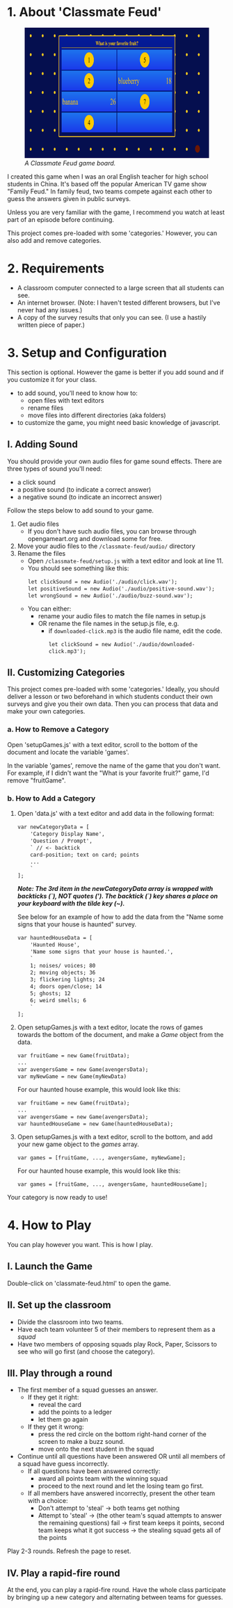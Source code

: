 

# 1. About **'Classmate Feud'**

<figure>
  <img src="../readme-img/classmade-feud-game-board.png" width="700px" height="300px" alt="Jeopardy Menu">
  <figcaption><i>A Classmate Feud game board.</i></figcaption>
</figure>

I created this game when I was an oral English teacher for high school students in China. It's based off the popular American TV game show "Family Feud." In family feud, two teams compete against each other to guess the answers given in public surveys. 

Unless you are very familiar with the game, I recommend you watch at least part of an episode before continuing.

This project comes pre-loaded with some 'categories.' However, you can also add and remove categories.

# 2. Requirements

  * A classroom computer connected to a large screen that all students can see.
  * An internet browser. (Note: I haven't tested different browsers, but I've never had any issues.)
  * A copy of the survey results that only you can see. (I use a hastily written piece of paper.)

# 3. Setup and Configuration

This section is optional. However the game is better if you add sound and if you customize it for your class.
  * to add sound, you'll need to know how to:
    - open files with text editors 
    - rename files
    - move files into different directories (aka folders)
  * to customize the game, you might need basic knowledge of javascript.

## I. Adding Sound

You should provide your own audio files for game sound effects. There are three types of sound you'll need:
  * a click sound
  * a positive sound (to indicate a correct answer)
  * a negative sound (to indicate an incorrect answer)

  Follow the steps below to add sound to your game.

1. Get audio files
    - If you don't have such audio files, you can browse through opengameart.org and download some for free. 
1. Move your audio files to the `/classmate-feud/audio/` directory
1. Rename the files
    - Open `/classmate-feud/setup.js` with a text editor and look at line 11. 
    - You should see something like this:
        ```
        let clickSound = new Audio('./audio/click.wav');
        let positiveSound = new Audio('./audio/positive-sound.wav');
        let wrongSound = new Audio('./audio/buzz-sound.wav');
        ```
    - You can either:
      * rename your audio files to match the file names in setup.js 
      * OR rename the file names in the setup.js file, e.g. 
        - if `downloaded-click.mp3` is the audio file name, edit the code.
           ```
           let clickSound = new Audio('./audio/downloaded-click.mp3');
           ```

## II. Customizing Categories

This project comes pre-loaded with some 'categories.' Ideally, you should deliver a lesson or two beforehand in which students conduct their own surveys and give you their own data. Then you can process that data and make your own categories.

### a. How to Remove a Category

Open 'setupGames.js' with a text editor, scroll to the bottom of the document and locate the variable 'games'.

In the variable 'games', remove the name of the game that you don't want. 
For example, if I didn't want the "What is your favorite fruit?" game, I'd remove "fruitGame".

### b. How to Add a Category

1. Open 'data.js' with a text editor and add data in the following format:

    ```
    var newCategoryData = [
        'Category Display Name',
        'Question / Prompt',
        ` // <- backtick
        card-position; text on card; points
        ...
        `
    ];
    ```

    ***Note: The 3rd item in the *newCategoryData* array is wrapped with backticks (\`), NOT quotes (\'). The backtick (\`) key shares a place on your keyboard with the tilde key (~).***

    See below for an example of how to add the data from the "Name some signs that your house is haunted" survey.

    ```
    var hauntedHouseData = [
        'Haunted House', 
        'Name some signs that your house is haunted.', 
        `
        1; noises/ voices; 80 
        2; moving objects; 36
        3; flickering lights; 24
        4; doors open/close; 14
        5; ghosts; 12
        6; weird smells; 6
        `
    ];
    ```

2. Open setupGames.js with a text editor, locate the rows of games towards the bottom of the document, and make a *Game* object from the data.

    ```
    var fruitGame = new Game(fruitData);
    ...
    var avengersGame = new Game(avengersData);
    var myNewGame = new Game(myNewData)
    ```

    For our haunted house example, this would look like this:

    ```
    var fruitGame = new Game(fruitData);
    ...
    var avengersGame = new Game(avengersData);
    var hauntedHouseGame = new Game(hauntedHouseData);
    ```

3. Open setupGames.js with a text editor, scroll to the bottom, and add your new game object to the *games* array.

    ```
    var games = [fruitGame, ..., avengersGame, myNewGame];
    ```

    For our haunted house example, this would look like this:

    ```
    var games = [fruitGame, ..., avengersGame, hauntedHouseGame];
    ```

Your category is now ready to use!

# 4. How to Play

You can play however you want. This is how I play.

## I. Launch the Game

Double-click on 'classmate-feud.html' to open the game.

## II. Set up the classroom
* Divide the classroom into two teams.
* Have each team volunteer 5 of their members to represent them as a *squad*
* Have two members of opposing squads play Rock, Paper, Scissors to see who will go first (and choose the category).

## III. Play through a round
* The first member of a squad guesses an answer.
    - If they get it right:
      - reveal the card
      - add the points to a ledger
      - let them go again
    - If they get it wrong:
      - press the red circle on the bottom right-hand corner of the screen to make a buzz sound.
      - move onto the next student in the squad
* Continue until all questions have been answered OR until all members of a squad have guess incorrectly.
    * If all questions have been answered correctly:
        - award all points team with the winning squad
        - proceed to the next round and let the losing team go first.
    * If all members have answered incorrectly, present the other team with a choice:
        - Don't attempt to 'steal' -> both teams get nothing
        - Attempt to 'steal' -> (the other team's squad attempts to answer the remaining questions)
            fail -> first team keeps it points, second team keeps what it got
            success -> the stealing squad gets all of the points

Play 2-3 rounds. Refresh the page to reset.

## IV. Play a rapid-fire round
At the end, you can play a rapid-fire round.
Have the whole class participate by bringing up a new category and alternating between teams for guesses.
